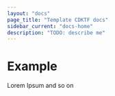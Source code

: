 ```yaml
---
layout: "docs"
page_title: "Template CDKTF docs"
sidebar_current: "docs-home"
description: "TODO: describe me"
---
```


# Example

Lorem Ipsum and so on